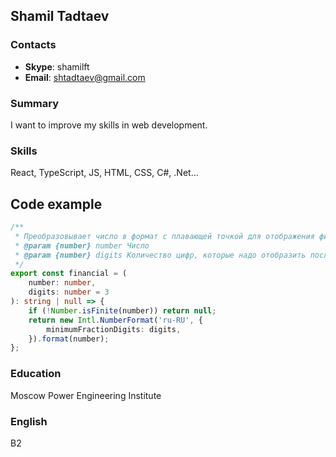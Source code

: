 ## Shamil Tadtaev

### Contacts
- __Skype__: shamilft
- __Email__: shtadtaev@gmail.com

### Summary
I want to improve my skills in web development.

### Skills
React, TypeScript, JS, HTML, CSS, C#, .Net...

## Code example
```typescript
/**
 * Преобразовывает число в формат с плавающей точкой для отображения финансовых показателей.
 * @param {number} number Число
 * @param {number} digits Количество цифр, которые надо отобразить после запятой
 */
export const financial = (
	number: number,
	digits: number = 3
): string | null => {
	if (!Number.isFinite(number)) return null;
	return new Intl.NumberFormat('ru-RU', {
		minimumFractionDigits: digits,
	}).format(number);
};
```

### Education
Moscow Power Engineering Institute

### English
B2
